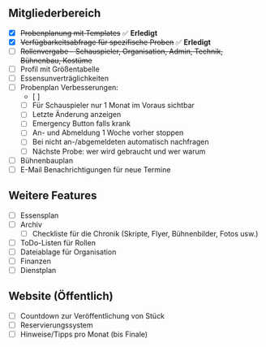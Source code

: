 
## Mitgliederbereich
- [x] ~~Probenplanung mit Templates~~ ✅ **Erledigt**
- [x] ~~Verfügbarkeitsabfrage für spezifische Proben~~ ✅ **Erledigt**
- [ ] ~~Rollenvergabe - Schauspieler, Organisation, Admin, Technik, Bühnenbau, Kostüme~~
- [ ] Profil mit Größentabelle
- [ ] Essensunverträglichkeiten
- [ ] Probenplan Verbesserungen:
  - [ ] 
  - [ ] Für Schauspieler nur 1 Monat im Voraus sichtbar
  - [ ] Letzte Änderung anzeigen
  - [ ] Emergency Button falls krank
  - [ ] An- und Abmeldung 1 Woche vorher stoppen
  - [ ] Bei nicht an-/abgemeldeten automatisch nachfragen
  - [ ] Nächste Probe: wer wird gebraucht und wer warum
- [ ] Bühnenbauplan
- [ ] E-Mail Benachrichtigungen für neue Termine

## Weitere Features
- [ ] Essensplan
- [ ] Archiv
  - [ ] Checkliste für die Chronik (Skripte, Flyer, Bühnenbilder, Fotos usw.)
- [ ] ToDo-Listen für Rollen
- [ ] Dateiablage für Organisation
- [ ] Finanzen
- [ ] Dienstplan

## Website (Öffentlich)
- [ ] Countdown zur Veröffentlichung von Stück
- [ ] Reservierungssystem
- [ ] Hinweise/Tipps pro Monat (bis Finale)
